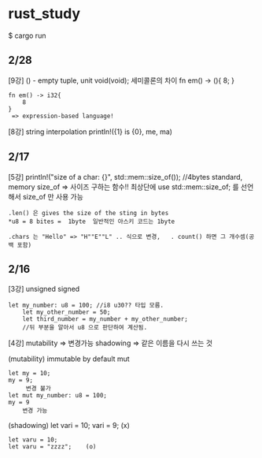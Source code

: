 # rust_study
$ cargo run


## 2/28

[9강]
    () - empty tuple, unit void(void);
    세미콜론의 차이 
    fn em() -> (){
        8;
    }

    fn em() -> i32{
        8
    }
     => expression-based language!

[8강]
    string interpolation
    println!({1} is {0}, me, ma)


## 2/17



[5강]
    println!("size of a char: {}", std::mem::size_of<char>()); //4bytes
        standard, memory 
        size_of => 사이즈 구하는 함수!!
        최상단에 use std::mem::size_of; 를 선언해서  size_of 만 사용 가능

    .len() 은 gives the size of the sting in bytes
    *u8 = 8 bites =  1byte  일반적인 아스키 코드는 1byte

    .chars 는 "Hello" => "H""E""L" .. 식으로 변경,   . count() 하면 그 개수셈(공백 포함)
## 2/16
[3강]
    unsigned
    signed 

    let my_number: u8 = 100; //i8 u30?? 타입 모름.
        let my_other_number = 50;
        let third_number = my_number + my_other_number;
        //뒤 부분을 알아서 u8 으로 판단하여 계산됨.

[4강]
    mutability => 변경가능
    shadowing => 같은 이름을 다시 쓰는 것

(mutability)
    immutable by default
    mut

    let my = 10;
    my = 9;  
         변경 불가
    let mut my_number: u8 = 100; 
    my = 9
        변경 가능
(shadowing)
    let vari = 10;
    vari = 9;      (x)

    let varu = 10;
    let varu = "zzzz";    (o)

